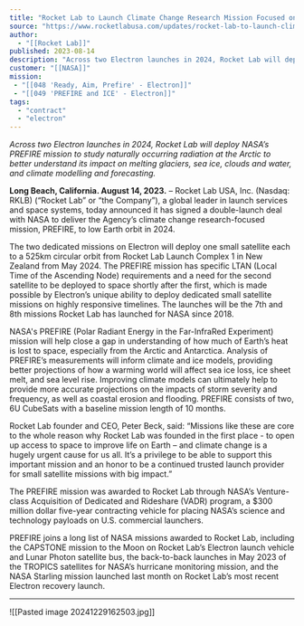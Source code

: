 ```yaml
---
title: "Rocket Lab to Launch Climate Change Research Mission Focused on Arctic Ice Caps for NASA "
source: "https://www.rocketlabusa.com/updates/rocket-lab-to-launch-climate-change-research-mission-focused-on-arctic-ice-caps-for-nasa/"
author:
  - "[[Rocket Lab]]"
published: 2023-08-14
description: "Across two Electron launches in 2024, Rocket Lab will deploy NASA’s PREFIRE mission to study naturally occurring radiation at the Arctic to better understand its impact on melting glaciers, sea ice, clouds and water, and climate modelling and forecasting."
customer: "[[NASA]]"
mission:
 - "[[048 'Ready, Aim, Prefire' - Electron]]"
 - "[[049 'PREFIRE and ICE' - Electron]]"
tags:
  - "contract"
  - "electron"
---
```

*Across two Electron launches in 2024, Rocket Lab will deploy NASA’s PREFIRE mission to study naturally occurring radiation at the Arctic to better understand its impact on melting glaciers, sea ice, clouds and water, and climate modelling and forecasting.*

**Long Beach, California. August 14, 2023.** – Rocket Lab USA, Inc. (Nasdaq: RKLB) (“Rocket Lab” or “the Company”), a global leader in launch services and space systems, today announced it has signed a double-launch deal with NASA to deliver the Agency’s climate change research-focused mission, PREFIRE, to low Earth orbit in 2024.

The two dedicated missions on Electron will deploy one small satellite each to a 525km circular orbit from Rocket Lab Launch Complex 1 in New Zealand from May 2024. The PREFIRE mission has specific LTAN (Local Time of the Ascending Node) requirements and a need for the second satellite to be deployed to space shortly after the first, which is made possible by Electron’s unique ability to deploy dedicated small satellite missions on highly responsive timelines. The launches will be the 7th and 8th missions Rocket Lab has launched for NASA since 2018.

NASA's PREFIRE (Polar Radiant Energy in the Far-InfraRed Experiment) mission will help close a gap in understanding of how much of Earth’s heat is lost to space, especially from the Arctic and Antarctica. Analysis of PREFIRE’s measurements will inform climate and ice models, providing better projections of how a warming world will affect sea ice loss, ice sheet melt, and sea level rise. Improving climate models can ultimately help to provide more accurate projections on the impacts of storm severity and frequency, as well as coastal erosion and flooding. PREFIRE consists of two, 6U CubeSats with a baseline mission length of 10 months.

Rocket Lab founder and CEO, Peter Beck, said: “Missions like these are core to the whole reason why Rocket Lab was founded in the first place - to open up access to space to improve life on Earth – and climate change is a hugely urgent cause for us all. It’s a privilege to be able to support this important mission and an honor to be a continued trusted launch provider for small satellite missions with big impact.”

The PREFIRE mission was awarded to Rocket Lab through NASA’s Venture-class Acquisition of Dedicated and Rideshare (VADR) program, a $300 million dollar five-year contracting vehicle for placing NASA’s science and technology payloads on U.S. commercial launchers.

PREFIRE joins a long list of NASA missions awarded to Rocket Lab, including the CAPSTONE mission to the Moon on Rocket Lab’s Electron launch vehicle and Lunar Photon satellite bus, the back-to-back launches in May 2023 of the TROPICS satellites for NASA’s hurricane monitoring mission, and the NASA Starling mission launched last month on Rocket Lab’s most recent Electron recovery launch.

---

![[Pasted image 20241229162503.jpg]]